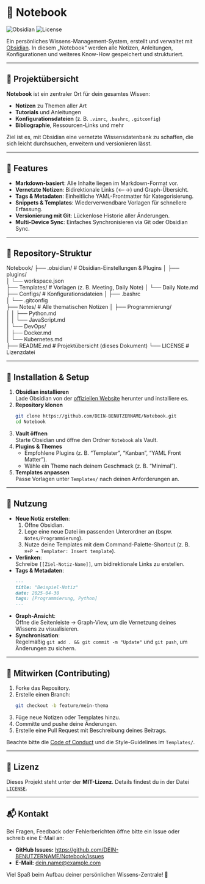 
# 📓 Notebook

![Obsidian](https://img.shields.io/badge/Obsidian-Community-blue.svg) ![License](https://img.shields.io/badge/License-MIT-green.svg)

Ein persönliches Wissens-Management-System, erstellt und verwaltet mit [Obsidian](https://obsidian.md/). In diesem „Notebook“ werden alle Notizen, Anleitungen, Konfigurationen und weiteres Know-How gespeichert und strukturiert.

---

## 📖 Projektübersicht

**Notebook** ist ein zentraler Ort für dein gesamtes Wissen:
- **Notizen** zu Themen aller Art  
- **Tutorials** und Anleitungen  
- **Konfigurationsdateien** (z. B. `.vimrc`, `.bashrc`, `.gitconfig`)  
- **Bibliographie**, Ressourcen-Links und mehr  

Ziel ist es, mit Obsidian eine vernetzte Wissensdatenbank zu schaffen, die sich leicht durchsuchen, erweitern und versionieren lässt.

---

## 🚀 Features

- **Markdown-basiert**: Alle Inhalte liegen im Markdown-Format vor.
- **Vernetzte Notizen**: Bidirektionale Links (⟵→) und Graph-Übersicht.
- **Tags & Metadaten**: Einheitliche YAML-Frontmatter für Kategorisierung.
- **Snippets & Templates**: Wiederverwendbare Vorlagen für schnellere Erfassung.
- **Versionierung mit Git**: Lückenlose Historie aller Änderungen.
- **Multi-Device Sync**: Einfaches Synchronisieren via Git oder Obsidian Sync.

---

## 📂 Repository-Struktur

Notebook/
├── .obsidian/             # Obsidian-Einstellungen & Plugins
│   ├── plugins/           
│   └── workspace.json     
├── Templates/             # Vorlagen (z. B. Meeting, Daily Note)
│   └── Daily Note.md      
├── Configs/               # Konfigurationsdateien
│   ├── .bashrc           
│   └── .gitconfig        
├── Notes/                 # Alle thematischen Notizen
│   ├── Programmierung/    
│   │   ├── Python.md      
│   │   └── JavaScript.md  
│   └── DevOps/            
│       ├── Docker.md      
│       └── Kubernetes.md  
├── README.md              # Projektübersicht (dieses Dokument)
└── LICENSE                # Lizenzdatei

---

## 💾 Installation & Setup

1. **Obsidian installieren**  
   Lade Obsidian von der [offiziellen Website](https://obsidian.md/) herunter und installiere es.
2. **Repository klonen**  
   ```bash
   git clone https://github.com/DEIN-BENUTZERNAME/Notebook.git
   cd Notebook
   ```
3. **Vault öffnen**  
   Starte Obsidian und öffne den Ordner `Notebook` als Vault.
4. **Plugins & Themes**  
   - Empfohlene Plugins (z. B. “Templater”, “Kanban”, “YAML Front Matter”).  
   - Wähle ein Theme nach deinem Geschmack (z. B. “Minimal”).
5. **Templates anpassen**  
   Passe Vorlagen unter `Templates/` nach deinen Anforderungen an.

---

## 📝 Nutzung

- **Neue Notiz erstellen**:  
  1. Öffne Obsidian.  
  2. Lege eine neue Datei im passenden Unterordner an (bspw. `Notes/Programmierung`).  
  3. Nutze deine Templates mit dem Command-Palette-Shortcut (z. B. `⌘+P → Templater: Insert template`).
- **Verlinken**:  
  Schreibe `[[Ziel-Notiz-Name]]`, um bidirektionale Links zu erstellen.
- **Tags & Metadaten**:  
  ```markdown
  ---
  title: "Beispiel-Notiz"
  date: 2025-04-30
  tags: [Programmierung, Python]
  ---
  ```
- **Graph-Ansicht**:  
  Öffne die Seitenleiste → Graph-View, um die Vernetzung deines Wissens zu visualisieren.
- **Synchronisation**:  
  Regelmäßig `git add . && git commit -m "Update"` und `git push`, um Änderungen zu sichern.

---

## 🤝 Mitwirken (Contributing)

1. Forke das Repository.
2. Erstelle einen Branch:  
   ```bash
   git checkout -b feature/mein-thema
   ```
3. Füge neue Notizen oder Templates hinzu.
4. Committe und pushe deine Änderungen.
5. Erstelle eine Pull Request mit Beschreibung deines Beitrags.

Beachte bitte die [Code of Conduct](CODE_OF_CONDUCT.md) und die Style-Guidelines im `Templates/`.

---

## 📜 Lizenz

Dieses Projekt steht unter der **MIT-Lizenz**. Details findest du in der Datei [`LICENSE`](LICENSE).

---

## 📬 Kontakt

Bei Fragen, Feedback oder Fehlerberichten öffne bitte ein Issue oder schreib eine E-Mail an:

- **GitHub Issues:** https://github.com/DEIN-BENUTZERNAME/Notebook/issues  
- **E-Mail:** dein.name@example.com  

Viel Spaß beim Aufbau deiner persönlichen Wissens-Zentrale! 🌟  
